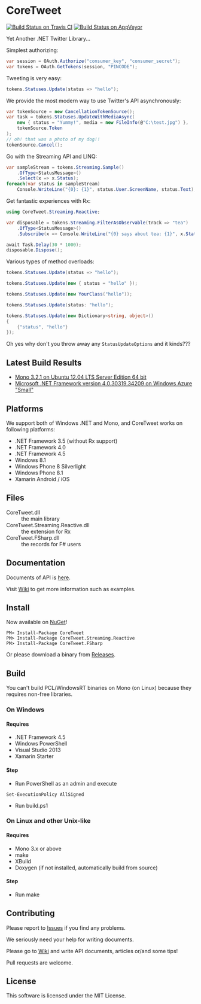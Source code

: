 CoreTweet
=========

[![Build Status on Travis CI](https://travis-ci.org/CoreTweet/CoreTweet.svg?branch=test%2Ftravis)](https://travis-ci.org/CoreTweet/CoreTweet)  [![Build Status on AppVeyor](https://ci.appveyor.com/api/projects/status/github/CoreTweet/CoreTweet)](https://ci.appveyor.com/project/azyobuzin/CoreTweet)

Yet Another .NET Twitter Library...

Simplest authorizing:
```csharp
var session = OAuth.Authorize("consumer_key", "consumer_secret");
var tokens = OAuth.GetTokens(session, "PINCODE");
```

Tweeting is very easy:
```csharp
tokens.Statuses.Update(status => "hello");
```

We provide the most modern way to use Twitter's API asynchronously:
```csharp
var tokenSource = new CancellationTokenSource();
var task = tokens.Statuses.UpdateWithMediaAsync(
    new { status = "Yummy!", media = new FileInfo(@"C:\test.jpg") },
    tokenSource.Token
);
// oh! that was a photo of my dog!!
tokenSource.Cancel();
```

Go with the Streaming API and LINQ:
```csharp
var sampleStream = tokens.Streaming.Sample()
    .OfType<StatusMessage>()
    .Select(x => x.Status);
foreach(var status in sampleStream)
    Console.WriteLine("{0}: {1}", status.User.ScreenName, status.Text);
```

Get fantastic experiences with Rx:
```csharp
using CoreTweet.Streaming.Reactive;

var disposable = tokens.Streaming.FilterAsObservable(track => "tea")
    .OfType<StatusMessage>()
    .Subscribe(x => Console.WriteLine("{0} says about tea: {1}", x.Status.User.ScreenName, x.Status.Text));

await Task.Delay(30 * 1000);
disposable.Dispose();
```

Various types of method overloads:
```csharp
tokens.Statuses.Update(status => "hello");

tokens.Statuses.Update(new { status = "hello" });

tokens.Statuses.Update(new YourClass("hello"));

tokens.Statuses.Update(status: "hello");

tokens.Statuses.Update(new Dictionary<string, object>()
{
    {"status", "hello"}
});
```

Oh yes why don't you throw away any ```StatusUpdateOptions``` and it kinds???

## Latest Build Results

* [Mono 3.2.1 on Ubuntu 12.04 LTS Server Edition 64 bit](https://travis-ci.org/CoreTweet/CoreTweet)
* [Microsoft .NET Framework version 4.0.30319.34209 on Windows Azure "Small"](https://ci.appveyor.com/project/azyobuzin/CoreTweet)

## Platforms

We support both of Windows .NET and Mono, and CoreTweet works on following platforms:

* .NET Framework 3.5 (without Rx support)
* .NET Framework 4.0
* .NET Framework 4.5
* Windows 8.1
* Windows Phone 8 Silverlight
* Windows Phone 8.1
* Xamarin Android / iOS

## Files

<dl><dt>CoreTweet.dll</dt><dd>the main library</dd><dt>CoreTweet.Streaming.Reactive.dll</dt><dd>the extension for Rx</dd><dt>CoreTweet.FSharp.dll</dt><dd>the records for F# users</dd></dl>

## Documentation

Documents of API is [here](http://coretweet.github.io/docs/index.html).

Visit [Wiki](https://github.com/CoreTweet/CoreTweet/wiki) to get more information such as examples.

## Install

Now available on [NuGet](https://www.nuget.org/packages/CoreTweet)!
```
PM> Install-Package CoreTweet
PM> Install-Package CoreTweet.Streaming.Reactive
PM> Install-Package CoreTweet.FSharp
```

Or please download a binary from [Releases](https://github.com/CoreTweet/CoreTweet/releases).

## Build

You can't build PCL/WindowsRT binaries on Mono (on Linux) because they requires non-free libraries.

### On Windows

#### Requires

* .NET Framework 4.5
* Windows PowerShell
* Visual Studio 2013
* Xamarin Starter

#### Step

* Run PowerShell as an admin and execute

```
Set-ExecutionPolicy AllSigned
```

* Run build.ps1

### On Linux and other Unix-like

#### Requires

* Mono 3.x or above
* make
* XBuild
* Doxygen (if not installed, automatically build from source)

#### Step

* Run make

## Contributing

Please report to [Issues](https://github.com/CoreTweet/CoreTweet/issues?state=open) if you find any problems.

We seriously need your help for writing documents.

Please go to [Wiki](https://github.com/CoreTweet/CoreTweet/wiki) and write API documents, articles or/and some tips!

Pull requests are welcome.

## License

This software is licensed under the MIT License.
